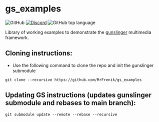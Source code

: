 # gs_examples
![GitHub](https://img.shields.io/github/license/mrfrenik/gs_examples)
[![Discord](https://img.shields.io/discord/485178488203116567?label=discord&logo=discord)](https://discord.gg/QXwpETB)
![GitHub top language](https://img.shields.io/github/languages/top/mrfrenik/gs_examples)

Library of working examples to demonstrate the [gunslinger](https://github.com/MrFrenik/gunslinger) multimedia framework.

## Cloning instructions: 
- Use the following command to clone the repo and init the gunslinger submodule
```
git clone --recursive https://github.com/MrFrenik/gs_examples
```

## Updating GS instructions (updates gunslinger submodule and rebases to main branch): 
```
git submodule update --remote --rebase --recursive
```
